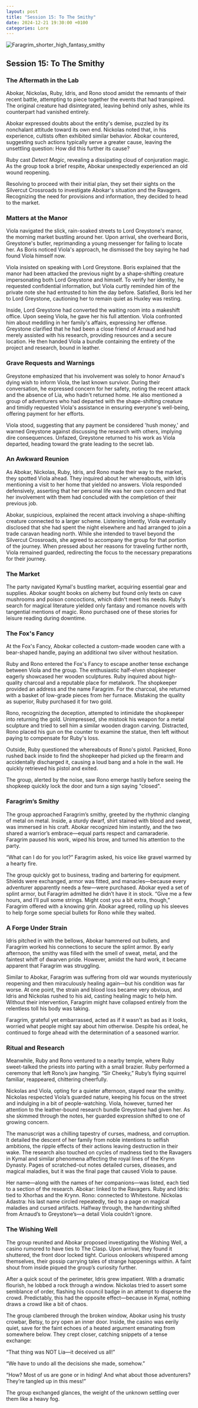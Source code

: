 ```yaml
---
layout: post
title: "Session 15: To The Smithy"
date: 2024-12-21 19:30:00 +0100
categories: Lore
---
```


![Faragrim_shorter_high_fantasy_smithy](https://github.com/user-attachments/assets/f1c090d0-6009-44ef-b245-81315daf3c73)


## **Session 15: To The Smithy**

### **The Aftermath in the Lab**

Abokar, Nickolas, Ruby, Idris, and Rono stood amidst the remnants of their recent battle, attempting to piece together the events that had transpired. The original creature had disintegrated, leaving behind only ashes, while its counterpart had vanished entirely.

Abokar expressed doubts about the entity's demise, puzzled by its nonchalant attitude toward its own end. Nickolas noted that, in his experience, cultists often exhibited similar behavior. Abokar countered, suggesting such actions typically serve a greater cause, leaving the unsettling question: How did this further its cause?

Ruby cast *Detect Magic*, revealing a dissipating cloud of conjuration magic. As the group took a brief respite, Abokar unexpectedly experienced an old wound reopening.

Resolving to proceed with their initial plan, they set their sights on the Silvercut Crossroads to investigate Abokar's situation and the Ravagers. Recognizing the need for provisions and information, they decided to head to the market.

### **Matters at the Manor**

Viola navigated the slick, rain-soaked streets to Lord Greystone's manor, the morning market bustling around her. Upon arrival, she overheard Boris, Greystone's butler, reprimanding a young messenger for failing to locate her. As Boris noticed Viola's approach, he dismissed the boy saying he had found Viola himself now.

Viola insisted on speaking with Lord Greystone. Boris explained that the manor had been attacked the previous night by a shape-shifting creature impersonating both Lord Greystone and himself. To verify her identity, he requested confidential information, but Viola curtly reminded him of the private note she had entrusted to him the day before. Satisfied, Boris led her to Lord Greystone, cautioning her to remain quiet as Huxley was resting.

Inside, Lord Greystone had converted the waiting room into a makeshift office. Upon seeing Viola, he gave her his full attention. Viola confronted him about meddling in her family's affairs, expressing her offense. Greystone clarified that he had been a close friend of Arnaud and had merely assisted with his research, providing resources and a secure location. He then handed Viola a bundle containing the entirety of the project and research, bound in leather.

### **Grave Requests and Warnings**

Greystone emphasized that his involvement was solely to honor Arnaud's dying wish to inform Viola, the last known survivor. During their conversation, he expressed concern for her safety, noting the recent attack and the absence of Lia, who hadn't returned home. He also mentioned a group of adventurers who had departed with the shape-shifting creature and timidly requested Viola's assistance in ensuring everyone's well-being, offering payment for her efforts.

Viola stood, suggesting that any payment be considered 'hush money,' and warned Greystone against discussing the research with others, implying dire consequences. Unfazed, Greystone returned to his work as Viola departed, heading toward the grate leading to the secret lab.

### **An Awkward Reunion**

As Abokar, Nickolas, Ruby, Idris, and Rono made their way to the market, they spotted Viola ahead. They inquired about her whereabouts, with Idris mentioning a visit to her home that yielded no answers. Viola responded defensively, asserting that her personal life was her own concern and that her involvement with them had concluded with the completion of their previous job.

Abokar, suspicious, explained the recent attack involving a shape-shifting creature connected to a larger scheme. Listening intently, Viola eventually disclosed that she had spent the night elsewhere and had arranged to join a trade caravan heading north. While she intended to travel beyond the Silvercut Crossroads, she agreed to accompany the group for that portion of the journey. When pressed about her reasons for traveling further north, Viola remained guarded, redirecting the focus to the necessary preparations for their journey.

### **The Market**

The party navigated Kymal's bustling market, acquiring essential gear and supplies. Abokar sought books on alchemy but found only texts on cave mushrooms and poison concoctions, which didn't meet his needs. Ruby's search for magical literature yielded only fantasy and romance novels with tangential mentions of magic. Rono purchased one of these stories for leisure reading during downtime.

### **The Fox's Fancy**

At the Fox's Fancy, Abokar collected a custom-made wooden cane with a bear-shaped handle, paying an additional two silver without hesitation.

Ruby and Rono entered the Fox's Fancy to escape another tense exchange between Viola and the group. The enthusiastic half-elven shopkeeper eagerly showcased her wooden sculptures. Ruby inquired about high-quality charcoal and a reputable place for metalwork. The shopkeeper provided an address and the name Faragrim. For the charcoal, she returned with a basket of low-grade pieces from her furnace. Mistaking the quality as superior, Ruby purchased it for two gold.

Rono, recognizing the deception, attempted to intimidate the shopkeeper into returning the gold. Unimpressed, she mistook his weapon for a metal sculpture and tried to sell him a similar wooden dragon carving. Distracted, Rono placed his gun on the counter to examine the statue, then left without paying to compensate for Ruby's loss.

Outside, Ruby questioned the whereabouts of Rono's pistol. Panicked, Rono rushed back inside to find the shopkeeper had picked up the firearm and accidentally discharged it, causing a loud bang and a hole in the wall. He quickly retrieved his pistol and exited.

The group, alerted by the noise, saw Rono emerge hastily before seeing the shopkeep quickly lock the door and turn a sign saying "closed".

### **Faragrim’s Smithy**

The group approached Faragrim’s smithy, greeted by the rhythmic clanging of metal on metal. Inside, a sturdy dwarf, shirt stained with blood and sweat, was immersed in his craft. Abokar recognized him instantly, and the two shared a warrior’s embrace—equal parts respect and camaraderie. Faragrim paused his work, wiped his brow, and turned his attention to the party.

“What can I do for you lot?” Faragrim asked, his voice like gravel warmed by a hearty fire.

The group quickly got to business, trading and bartering for equipment. Shields were exchanged, armor was fitted, and manacles—because every adventurer apparently needs a few—were purchased. Abokar eyed a set of splint armor, but Faragrim admitted he didn’t have it in stock. “Give me a few hours, and I’ll pull some strings. Might cost you a bit extra, though,” Faragrim offered with a knowing grin. Abokar agreed, rolling up his sleeves to help forge some special bullets for Rono while they waited.

### **A Forge Under Strain**

Idris pitched in with the bellows, Abokar hammered out bullets, and Faragrim worked his connections to secure the splint armor. By early afternoon, the smithy was filled with the smell of sweat, metal, and the faintest whiff of dwarven pride. However, amidst the hard work, it became apparent that Faragrim was struggling.

Similar to Abokar, Faragrim was suffering from old war wounds mysteriously reopening and then miraculously healing again—but his condition was far worse. At one point, the strain and blood loss became very obvious, and Idris and Nickolas rushed to his aid, casting healing magic to help him. Without their intervention, Faragrim might have collapsed entirely from the relentless toll his body was taking.

Faragrim, grateful yet embarrassed, acted as if it wasn't as bad as it looks, worried what people might say about him otherwise. Despite his ordeal, he continued to forge ahead with the determination of a seasoned warrior.

### **Ritual and Research**

Meanwhile, Ruby and Rono ventured to a nearby temple, where Ruby sweet-talked the priests into parting with a small brazier. Ruby performed a ceremony that left Rono’s jaw hanging. “Sir Cheeky,” Ruby’s flying squirrel familiar, reappeared, chittering cheerfully.

Nickolas and Viola, opting for a quieter afternoon, stayed near the smithy. Nickolas respected Viola’s guarded nature, keeping his focus on the street and indulging in a bit of people-watching. Viola, however, turned her attention to the leather-bound research bundle Greystone had given her. As she skimmed through the notes, her guarded expression shifted to one of growing concern.

The manuscript was a chilling tapestry of curses, madness, and corruption. It detailed the descent of her family from noble intentions to selfish ambitions, the ripple effects of their actions leaving destruction in their wake. The research also touched on cycles of madness tied to the Ravagers in Kymal and similar phenomena affecting the royal lines of the Krynn Dynasty. Pages of scratched-out notes detailed curses, diseases, and magical maladies, but it was the final page that caused Viola to pause.

Her name—along with the names of her companions—was listed, each tied to a section of the research. Abokar: linked to the Ravagers. Ruby and Idris: tied to Xhorhas and the Krynn. Rono: connected to Whitestone. Nickolas Adastra: his last name circled repeatedly, tied to a page on magical maladies and cursed artifacts. Halfway through, the handwriting shifted from Arnaud’s to Greystone’s—a detail Viola couldn’t ignore.

### **The Wishing Well**

The group reunited and Abokar proposed investigating the Wishing Well, a casino rumored to have ties to The Clasp. Upon arrival, they found it shuttered, the front door locked tight. Curious onlookers whispered among themselves, their gossip carrying tales of strange happenings within. A faint shout from inside piqued the group’s curiosity further.

After a quick scout of the perimeter, Idris grew impatient. With a dramatic flourish, he lobbed a rock through a window. Nickolas tried to assert some semblance of order, flashing his council badge in an attempt to disperse the crowd. Predictably, this had the opposite effect—because in Kymal, nothing draws a crowd like a bit of chaos.

The group clambered through the broken window, Abokar using his trusty crowbar, Betsy, to pry open an inner door. Inside, the casino was eerily quiet, save for the faint echoes of a heated argument emanating from somewhere below. They crept closer, catching snippets of a tense exchange:

“That thing was NOT Lia—it deceived us all!”

“We have to undo all the decisions she made, somehow.”

“How? Most of us are gone or in hiding! And what about those adventurers? They’re tangled up in this mess!”

The group exchanged glances, the weight of the unknown settling over them like a heavy fog.
